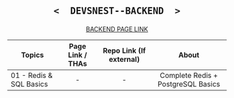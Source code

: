 <p align="center">

   <h2 align="center">
     <pre><samp><&nbsp; DEVSNEST--BACKEND &nbsp;></samp></pre>
   </h2>
</p>

<center>

[BACKEND PAGE LINK](https://thedeepakchaturvedi.github.io/Devsnest-Backend/)

</center>

| Topics                  | Page Link / THAs | Repo Link (If external) |               About                |
| ----------------------- | :--------------: | :---------------------: | :--------------------------------: |
| 01 - Redis & SQL Basics |        -         |            -            | Complete Redis + PostgreSQL Basics |
